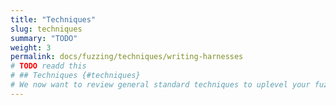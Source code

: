 ```yaml
---
title: "Techniques"
slug: techniques
summary: "TODO"
weight: 3
permalink: docs/fuzzing/techniques/writing-harnesses
# TODO readd this
# ## Techniques {#techniques}
# We now want to review general standard techniques to uplevel your fuzzing efficiency.
---
```

